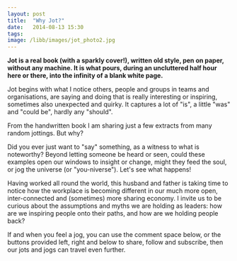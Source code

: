 ```yaml
---
layout: post
title:  "Why Jot?"
date:   2014-08-13 15:30
tags: 
image: /libb/images/jot_photo2.jpg
---
```


**Jot is a real book (with a sparkly cover!), written old style, pen on paper, without any machine. It is what pours, during an uncluttered half hour here or there, into the infinity of a blank white page.** 

Jot begins with what I notice others, people and groups in teams and organisations, are saying and doing that is really interesting or inspiring, sometimes also unexpected and quirky. It captures a lot of "is", a little "was" and "could be", hardly any "should". 

From the handwritten book I am sharing just a few extracts from many random jottings. But why? 

Did you ever just want to "say" something, as a witness to what is noteworthy? Beyond letting someone be heard or seen, could these examples open our windows to insight or change, might they feed the soul, or jog the universe (or "you-niverse"). Let's see what happens! 

Having worked all round the world, this husband and father is taking time to notice how the workplace is becoming different in our much more open, inter-connected and (sometimes) more sharing economy. I invite us to be curious about the assumptions and myths we are holding as leaders: how are we inspiring people onto their paths, and how are we holding people back?

If and when you feel a jog, you can use the comment space below, or the buttons provided left, right and below to share, follow and subscribe, then our jots and jogs can travel even further.
